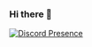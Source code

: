 ### Hi there 👋

[![Discord Presence](https://lanyard.cnrad.dev/api/862224570164314112)](https://discord.com/users/) 

<!--
**My name is Lucas, with the discord username Lucas⚡#9650! 
Here are some ideas to get you started:

- 🔭 I’m currently working on ... BoltBot⚡ (https://top.gg/bot/1071499268818485289)
- 🌱 I’m currently learning ... JavaScript 
- 👯 I’m looking to collaborate on ... Discord Bots
- 🤔 I’m looking for help with ... Programming 
- 💬 Ask me about ... Anything! 
- 📫 How to reach me: ... Reach me on my Discord, Lucas⚡#9650
- 😄 Pronouns: ... He/Him
- ⚡ Fun fact: ... I lobe gay men
-->

